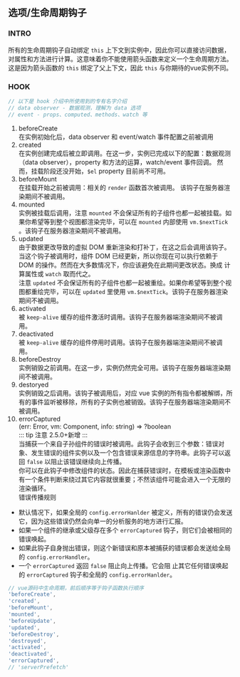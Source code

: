 ## 选项/生命周期钩子

### INTRO
所有的生命周期钩子自动绑定 <code>this</code> 上下文到实例中，因此你可以直接访问数据，对属性和方法进行计算。这意味着你不能使用箭头函数来定义一个生命周期方法。这是因为箭头函数的 <code>this</code> 绑定了父上下文，因此 <code>this</code> 与你期待的vue实例不同。

### HOOK
```js
// 以下是 hook 介绍中所使用到的专有名字介绍
// data observer - 数据观测，理解为 data 选项
// event - props、computed、methods、watch 等
```

1. beforeCreate  
在实例初始化后，data observer 和 event/watch 事件配置之前被调用
2. created  
在实例创建完成后被立即调用。在这一步，实例已完成以下的配置：数据观测（data observer），property 和方法的运算，watch/event 事件回调。
然而，挂载阶段还没开始，<code>$el</code> property 目前尚不可用。
3. beforeMount  
在挂载开始之前被调用：相关的 <code>render</code> 函数首次被调用。
该钩子在服务器渲染期间不被调用。
4. mounted  
实例被挂载后调用，注意 <code>mounted</code> 不会保证所有的子组件也都一起被挂载。如果你希望等到整个视图都渲染完毕，可以在 <code>mounted</code> 内部使用 <code>vm.$nextTick </code>。该钩子在服务器渲染期间不被调用。
5. updated  
由于数据更改导致的虚拟 DOM 重新渲染和打补丁，在这之后会调用该钩子。
当这个钩子被调用时，组件 DOM 已经更新，所以你现在可以执行依赖于 DOM 的操作。然而在大多数情况下，你应该避免在此期间更改状态。换成 计算属性或 <code>watch</code> 取而代之。  
注意 <code>updated</code> 不会保证所有的子组件也都一起被重绘。如果你希望等到整个视图都重绘完毕，可以在 <code>updated</code> 里使用 <code>vm.$nextTick</code>。该钩子在服务器渲染期间不被调用。
6. activated  
被 <code>keep-alive</code> 缓存的组件激活时调用。该钩子在服务器端渲染期间不被调用。
7. deactivated  
被 <code>keep-alive</code> 缓存的组件停用时调用。该钩子在服务器端渲染期间不被调用。
8. beforeDestroy  
实例销毁之前调用。在这一步，实例仍然完全可用。该钩子在服务器端渲染期间不被调用。
9. destoryed  
实例销毁之后调用。该钩子被调用后，对应 vue 实例的所有指令都被解绑，所有的事件监听被移除，所有的子实例也被销毁。该钩子在服务器端渲染期间不被调用。
10. errorCaptured  
(err: Error, vm: Component, info: string) => ?boolean  
::: tip 注意
2.5.0+新增
:::  
当捕获一个来自子孙组件的错误时被调用。此钩子会收到三个参数：错误对象、发生错误的组件实例以及一个包含错误来源信息的字符串。此钩子可以返回 <code>false</code> 以阻止该错误继续向上传播。  
你可以在此钩子中修改组件的状态。因此在捕获错误时，在模板或渲染函数中有一个条件判断来绕过其它内容就很重要；不然该组件可能会进入一个无限的渲染循环。  
错误传播规则  
* 默认情况下，如果全局的 <code>config.errorHanlder</code> 被定义，所有的错误仍会发送它，因为这些错误仍然会向单一的分析服务的地方进行汇报。  
* 如果一个组件的继承或父级存在多个 <code>errorCaptured</code> 钩子，则它们会被相同的错误唤起。  
* 如果此钩子自身抛出错误，则这个新错误和原本被捕获的错误都会发送给全局的 <code>config.errorHandler</code>。  
* 一个 <code>errorCaptured</code> 返回 <code>false</code> 阻止向上传播。它会阻 止其它任何错误唤起的 <code>errorCaptured</code> 钩子和全局的 <code>config.errorHanlder</code>。
```js
// vue源码中生命周期，前后顺序等于钩子函数执行顺序
'beforeCreate',
'created',
'beforeMount',
'mounted',
'beforeUpdate',
'updated',
'beforeDestroy',
'destroyed',
'activated',
'deactivated',
'errorCaptured',
// 'serverPrefetch'
```